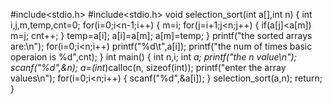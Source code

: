 #include<stdio.h>
#include<stdio.h>
void selection_sort(int a[],int n)
{
	int i,j,m,temp,cnt=0;
	for(i=0;i<n-1;i++)
	{
		m=i;
		for(j=i+1;j<n;j++)
		{
			if(a[j]<a[m])
			m=j;
			cnt++;
		}
		temp=a[i];
		a[i]=a[m];
		a[m]=temp;
	}
	printf("the sorted arrays are:\n");
	for(i=0;i<n;i++)
	printf("%d\t",a[i]);
	printf("the num of times basic operaion is %d",cnt);
}
int main()
{
	int n,i;
	int *a;
	printf("the n value\n");
	scanf("%d",&n);
	a=(int*)calloc(n, sizeof(int));
	printf("enter the array values\n");
	for(i=0;i<n;i++)
	{
		scanf("%d",&a[i]);
	}
	selection_sort(a,n);
	return;
}
